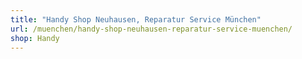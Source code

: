 ```yaml
---
title: "Handy Shop Neuhausen, Reparatur Service München"
url: /muenchen/handy-shop-neuhausen-reparatur-service-muenchen/
shop: Handy
---
```

